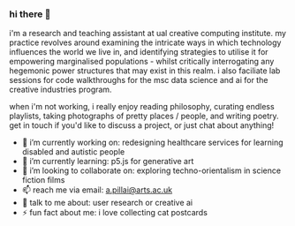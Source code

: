 ### hi there 👋 

i'm a research and teaching assistant at ual creative computing institute. my practice revolves around examining the intricate ways in which technology influences the world we live in, and identifying strategies to utilise it for empowering marginalised populations - whilst critically interrogating any hegemonic power structures that may exist in this realm. i also faciliate lab sessions for code walkthroughs for the msc data science and ai for the creative industries program.

when i'm not working, i really enjoy reading philosophy, curating endless playlists, taking photographs of pretty places / people, and writing poetry. get in touch if you'd like to discuss a project, or just chat about anything! 


- 🔭 i’m currently working on: redesigning healthcare services for learning disabled and autistic people
- 🌱 i’m currently learning: p5.js for generative art
- 👯 i’m looking to collaborate on: exploring techno-orientalism in science fiction films
- 📫 reach me via email: a.pillai@arts.ac.uk 
- 💬 talk to me about: user research or creative ai
- ⚡ fun fact about me: i love collecting cat postcards

<br />
